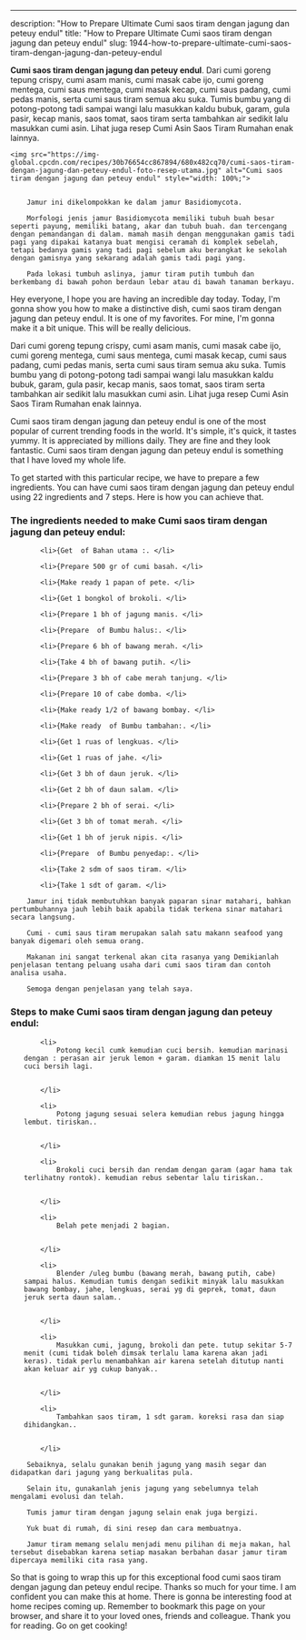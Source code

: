 ---
description: "How to Prepare Ultimate Cumi saos tiram dengan jagung dan peteuy endul"
title: "How to Prepare Ultimate Cumi saos tiram dengan jagung dan peteuy endul"
slug: 1944-how-to-prepare-ultimate-cumi-saos-tiram-dengan-jagung-dan-peteuy-endul

<p>
	<strong>Cumi saos tiram dengan jagung dan peteuy endul</strong>. 
	Dari cumi goreng tepung crispy, cumi asam manis, cumi masak cabe ijo, cumi goreng mentega, cumi saus mentega, cumi masak kecap, cumi saus padang, cumi pedas manis, serta cumi saus tiram semua aku suka. Tumis bumbu yang di potong-potong tadi sampai wangi lalu masukkan kaldu bubuk, garam, gula pasir, kecap manis, saos tomat, saos tiram serta tambahkan air sedikit lalu masukkan cumi asin. Lihat juga resep Cumi Asin Saos Tiram Rumahan enak lainnya.
</p>
<p>
	
	<img src="https://img-global.cpcdn.com/recipes/30b76654cc867894/680x482cq70/cumi-saos-tiram-dengan-jagung-dan-peteuy-endul-foto-resep-utama.jpg" alt="Cumi saos tiram dengan jagung dan peteuy endul" style="width: 100%;">
	
	
		Jamur ini dikelompokkan ke dalam jamur Basidiomycota.
	
		Morfologi jenis jamur Basidiomycota memiliki tubuh buah besar seperti payung, memiliki batang, akar dan tubuh buah. dan tercengang dengan pemandangan di dalam. mamah masih dengan menggunakan gamis tadi pagi yang dipakai katanya buat mengisi ceramah di komplek sebelah, tetapi bedanya gamis yang tadi pagi sebelum aku berangkat ke sekolah dengan gamisnya yang sekarang adalah gamis tadi pagi yang.
	
		Pada lokasi tumbuh aslinya, jamur tiram putih tumbuh dan berkembang di bawah pohon berdaun lebar atau di bawah tanaman berkayu.
	
</p>
<p>
	Hey everyone, I hope you are having an incredible day today. Today, I'm gonna show you how to make a distinctive dish, cumi saos tiram dengan jagung dan peteuy endul. It is one of my favorites. For mine, I'm gonna make it a bit unique. This will be really delicious.
</p>
	
<p>
	Dari cumi goreng tepung crispy, cumi asam manis, cumi masak cabe ijo, cumi goreng mentega, cumi saus mentega, cumi masak kecap, cumi saus padang, cumi pedas manis, serta cumi saus tiram semua aku suka. Tumis bumbu yang di potong-potong tadi sampai wangi lalu masukkan kaldu bubuk, garam, gula pasir, kecap manis, saos tomat, saos tiram serta tambahkan air sedikit lalu masukkan cumi asin. Lihat juga resep Cumi Asin Saos Tiram Rumahan enak lainnya.
</p>
<p>
	Cumi saos tiram dengan jagung dan peteuy endul is one of the most popular of current trending foods in the world. It's simple, it's quick, it tastes yummy. It is appreciated by millions daily. They are fine and they look fantastic. Cumi saos tiram dengan jagung dan peteuy endul is something that I have loved my whole life.
</p>

<p>
To get started with this particular recipe, we have to prepare a few ingredients. You can have cumi saos tiram dengan jagung dan peteuy endul using 22 ingredients and 7 steps. Here is how you can achieve that.
</p>

<h3>The ingredients needed to make Cumi saos tiram dengan jagung dan peteuy endul:</h3>

<ol>
	
		<li>{Get  of Bahan utama :. </li>
	
		<li>{Prepare 500 gr of cumi basah. </li>
	
		<li>{Make ready 1 papan of pete. </li>
	
		<li>{Get 1 bongkol of brokoli. </li>
	
		<li>{Prepare 1 bh of jagung manis. </li>
	
		<li>{Prepare  of Bumbu halus:. </li>
	
		<li>{Prepare 6 bh of bawang merah. </li>
	
		<li>{Take 4 bh of bawang putih. </li>
	
		<li>{Prepare 3 bh of cabe merah tanjung. </li>
	
		<li>{Prepare 10 of cabe domba. </li>
	
		<li>{Make ready 1/2 of bawang bombay. </li>
	
		<li>{Make ready  of Bumbu tambahan:. </li>
	
		<li>{Get 1 ruas of lengkuas. </li>
	
		<li>{Get 1 ruas of jahe. </li>
	
		<li>{Get 3 bh of daun jeruk. </li>
	
		<li>{Get 2 bh of daun salam. </li>
	
		<li>{Prepare 2 bh of serai. </li>
	
		<li>{Get 3 bh of tomat merah. </li>
	
		<li>{Get 1 bh of jeruk nipis. </li>
	
		<li>{Prepare  of Bumbu penyedap:. </li>
	
		<li>{Take 2 sdm of saos tiram. </li>
	
		<li>{Take 1 sdt of garam. </li>
	
</ol>
<p>
	
		Jamur ini tidak membutuhkan banyak paparan sinar matahari, bahkan pertumbuhannya jauh lebih baik apabila tidak terkena sinar matahari secara langsung.
	
		Cumi - cumi saus tiram merupakan salah satu makann seafood yang banyak digemari oleh semua orang.
	
		Makanan ini sangat terkenal akan cita rasanya yang Demikianlah penjelasan tentang peluang usaha dari cumi saos tiram dan contoh analisa usaha.
	
		Semoga dengan penjelasan yang telah saya.
	
</p>

<h3>Steps to make Cumi saos tiram dengan jagung dan peteuy endul:</h3>

<ol>
	
		<li>
			Potong kecil cumk kemudian cuci bersih. kemudian marinasi dengan : perasan air jeruk lemon + garam. diamkan 15 menit lalu cuci bersih lagi.
			
			
		</li>
	
		<li>
			Potong jagung sesuai selera kemudian rebus jagung hingga lembut. tiriskan..
			
			
		</li>
	
		<li>
			Brokoli cuci bersih dan rendam dengan garam (agar hama tak terlihatny rontok). kemudian rebus sebentar lalu tiriskan..
			
			
		</li>
	
		<li>
			Belah pete menjadi 2 bagian.
			
			
		</li>
	
		<li>
			Blender /uleg bumbu (bawang merah, bawang putih, cabe) sampai halus. Kemudian tumis dengan sedikit minyak lalu masukkan bawang bombay, jahe, lengkuas, serai yg di geprek, tomat, daun jeruk serta daun salam..
			
			
		</li>
	
		<li>
			Masukkan cumi, jagung, brokoli dan pete. tutup sekitar 5-7 menit (cumi tidak boleh dimsak terlalu lama karena akan jadi keras). tidak perlu menambahkan air karena setelah ditutup nanti akan keluar air yg cukup banyak..
			
			
		</li>
	
		<li>
			Tambahkan saos tiram, 1 sdt garam. koreksi rasa dan siap dihidangkan..
			
			
		</li>
	
</ol>

<p>
	
		Sebaiknya, selalu gunakan benih jagung yang masih segar dan didapatkan dari jagung yang berkualitas pula.
	
		Selain itu, gunakanlah jenis jagung yang sebelumnya telah mengalami evolusi dan telah.
	
		Tumis jamur tiram dengan jagung selain enak juga bergizi.
	
		Yuk buat di rumah, di sini resep dan cara membuatnya.
	
		Jamur tiram memang selalu menjadi menu pilihan di meja makan, hal tersebut disebabkan karena setiap masakan berbahan dasar jamur tiram dipercaya memiliki cita rasa yang.
	
</p>

<p>
	So that is going to wrap this up for this exceptional food cumi saos tiram dengan jagung dan peteuy endul recipe. Thanks so much for your time. I am confident you can make this at home. There is gonna be interesting food at home recipes coming up. Remember to bookmark this page on your browser, and share it to your loved ones, friends and colleague. Thank you for reading. Go on get cooking!
</p>
